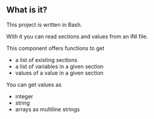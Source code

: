 ## What is it?

This project is written in Bash. 

With it you can read sections and values from an INI file.

This component offers functions to get

* a list of existing sections
* a list of variables in a given section
* values of a value in a given section 

You can get values as 

* integer
* string
* arrays as multiline strings